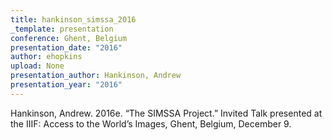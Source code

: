 ```yaml
---
title: hankinson_simssa_2016
_template: presentation
conference: Ghent, Belgium
presentation_date: "2016"
author: ehopkins
upload: None
presentation_author: Hankinson, Andrew
presentation_year: "2016"
---
```

Hankinson, Andrew. 2016e. “The SIMSSA Project.” Invited Talk presented at the IIIF: Access to the World’s Images, Ghent, Belgium, December 9.